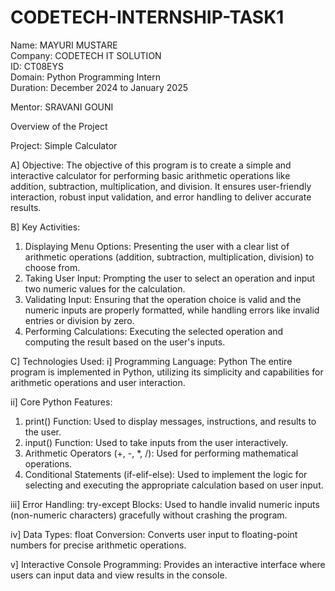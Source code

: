 
# CODETECH-INTERNSHIP-TASK1
 Name: MAYURI MUSTARE  
 Company: CODETECH IT SOLUTION  
 ID: CT08EYS  
 Domain: Python Programming Intern  
 Duration: December 2024 to January 2025 

 Mentor: SRAVANI GOUNI

Overview of the Project

Project: Simple Calculator

A] Objective: 
The objective of this program is to create a simple and interactive calculator for performing basic arithmetic operations like addition, subtraction, multiplication, and division. It ensures user-friendly interaction, robust input validation, and error handling to deliver accurate results.


B] Key Activities:
1. Displaying Menu Options: Presenting the user with a clear list of arithmetic operations (addition, subtraction, multiplication, division) to choose from.
2. Taking User Input: Prompting the user to select an operation and input two numeric values for the calculation.
3. Validating Input: Ensuring that the operation choice is valid and the numeric inputs are properly formatted, while handling errors like invalid entries or division by zero.
4. Performing Calculations: Executing the selected operation and computing the result based on the user's inputs.


C] Technologies Used:
i] Programming Language: Python
The entire program is implemented in Python, utilizing its simplicity and capabilities for arithmetic operations and user interaction.

ii] Core Python Features:
1. print() Function: Used to display messages, instructions, and results to the user.
2. input() Function: Used to take inputs from the user interactively.
3. Arithmetic Operators (+, -, *, /): Used for performing mathematical operations.
4. Conditional Statements (if-elif-else): Used to implement the logic for selecting and executing the appropriate calculation based on user input.
   
iii] Error Handling:
try-except Blocks: Used to handle invalid numeric inputs (non-numeric characters) gracefully without crashing the program.

iv] Data Types:
float Conversion: Converts user input to floating-point numbers for precise arithmetic operations.

v] Interactive Console Programming:
Provides an interactive interface where users can input data and view results in the console.




